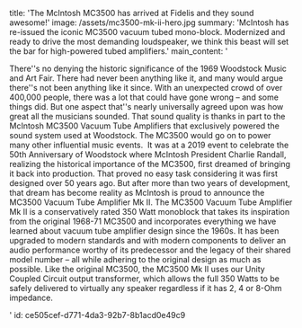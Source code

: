 title: 'The McIntosh MC3500 has arrived at Fidelis and they sound awesome!'
image: /assets/mc3500-mk-ii-hero.jpg
summary: 'McIntosh has re-issued the iconic MC3500 vacuum tubed mono-block. Modernized and ready to drive the most demanding loudspeaker, we think this beast will set the bar for high-powered tubed amplifiers.'
main_content: '<p>There''s no denying the historic significance of the 1969 Woodstock Music and Art Fair. There had never been anything like it, and many would argue there''s not been anything like it since. With an unexpected crowd of over 400,000 people, there was a lot that could have gone wrong – and some things did. But one aspect that''s nearly universally agreed upon was how great all the musicians sounded. That sound quality is thanks in part to the McIntosh MC3500 Vacuum Tube Amplifiers that exclusively powered the sound system used at Woodstock.&nbsp;The MC3500 would go on to power many other influential music events.&nbsp; It was at a 2019 event to celebrate the 50th Anniversary of Woodstock where McIntosh President Charlie Randall, realizing the historical importance of the MC3500, first dreamed of bringing it back into production. That proved no easy task considering it was first designed over 50 years ago. But after more than two years of development, that dream has become reality as McIntosh is proud to announce the MC3500 Vacuum Tube Amplifier Mk II. The MC3500 Vacuum Tube Amplifier Mk II is a conservatively rated 350 Watt monoblock that takes its inspiration from the original 1968-71 MC3500 and incorporates everything we have learned about vacuum tube amplifier design since the 1960s. It has been upgraded to modern standards and with modern components to deliver an audio performance worthy of its predecessor and the legacy of their shared model number – all while adhering to the original design as much as possible. Like the original MC3500, the MC3500 Mk II uses our Unity Coupled Circuit output transformer, which allows the full 350 Watts to be safely delivered to virtually any speaker regardless if it has 2, 4 or 8-Ohm impedance.</p>'
id: ce505cef-d771-4da3-92b7-8b1acd0e49c9
